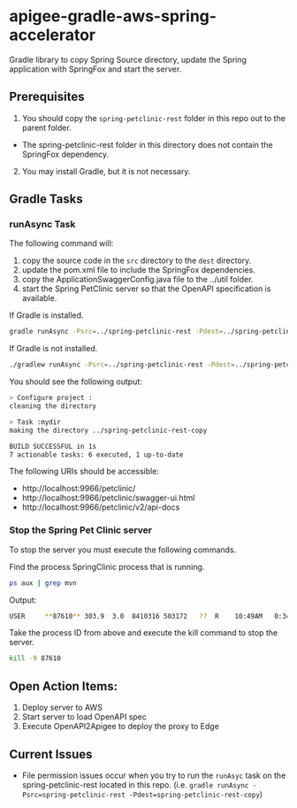# apigee-gradle-aws-spring-accelerator
Gradle library to copy Spring Source directory, update the Spring application with SpringFox and start the server.

## Prerequisites
1. You should copy the `spring-petclinic-rest` folder in this repo out to the parent folder.
  * The spring-petclinic-rest folder in this directory does not contain the SpringFox dependency.
2. You may install Gradle, but it is not necessary.  

## Gradle Tasks

### runAsync Task
The following command will:
1. copy the source code in the `src` directory to the `dest` directory.
2. update the pom.xml file to include the SpringFox dependencies.
3. copy the ApplicationSwaggerConfig.java file to the ../util folder.
4. start the Spring PetClinic server so that the OpenAPI specification is available.

If Gradle is installed.
```bash
gradle runAsync -Psrc=../spring-petclinic-rest -Pdest=../spring-petclinic-rest-copy
```

If Gradle is not installed.
```bash
./gradlew runAsync -Psrc=../spring-petclinic-rest -Pdest=../spring-petclinic-rest-copy
```

You should see the following output:
```bash
> Configure project :
cleaning the directory

> Task :mydir
making the directory ../spring-petclinic-rest-copy

BUILD SUCCESSFUL in 1s
7 actionable tasks: 6 executed, 1 up-to-date
```

The following URIs should be accessible:
* http://localhost:9966/petclinic/
* http://localhost:9966/petclinic/swagger-ui.html
* http://localhost:9966/petclinic/v2/api-docs


### Stop the Spring Pet Clinic server
To stop the server you must execute the following commands.

Find the process SpringClinic process that is running.
```bash
ps aux | grep mvn
```

Output:
```bash
USER     **87610** 303.9  3.0  8410316 503172   ??  R    10:49AM   0:34.68 /Library/Java/JavaVirtualMachines/jdk1.8.0_131.jdk/Contents/Home/bin/java -classpath /Users/USER/Github/spring-petclinic-rest-copy/.mvn/wrapper/maven-wrapper.jar -Dmaven.home=/Users/USER/Github -Dmaven.multiModuleProjectDirectory=/Users/USER/Github/spring-petclinic-rest-copy org.apache.maven.wrapper.MavenWrapperMain spring-boot:run
```

Take the process ID from above and execute the kill command to stop the server.  
```bash
kill -9 87610
```

## Open Action Items:
1. Deploy server to AWS
2. Start server to load OpenAPI spec
3. Execute OpenAPI2Apigee to deploy the proxy to Edge


## Current Issues
* File permission issues occur when you try to run the `runAsyc` task on the spring-petclinic-rest located in this repo.  (i.e. `gradle runAsync -Psrc=spring-petclinic-rest -Pdest=spring-petclinic-rest-copy`)
